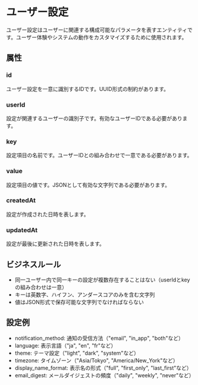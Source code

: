 # ユーザー設定

ユーザー設定はユーザーに関連する構成可能なパラメータを表すエンティティです。ユーザー体験やシステムの動作をカスタマイズするために使用されます。

## 属性

### id

ユーザー設定を一意に識別するIDです。UUID形式の制約があります。

### userId

設定が関連するユーザーの識別子です。有効なユーザーIDである必要があります。

### key

設定項目の名前です。ユーザーIDとの組み合わせで一意である必要があります。

### value

設定項目の値です。JSONとして有効な文字列である必要があります。

### createdAt

設定が作成された日時を表します。

### updatedAt

設定が最後に更新された日時を表します。

## ビジネスルール

- 同一ユーザー内で同一キーの設定が複数存在することはない（userIdとkeyの組み合わせは一意）
- キーは英数字、ハイフン、アンダースコアのみを含む文字列
- 値はJSON形式で保存可能な文字列でなければならない

## 設定例

- notification_method: 通知の受信方法（"email", "in_app", "both"など）
- language: 表示言語（"ja", "en", "fr"など）
- theme: テーマ設定（"light", "dark", "system"など）
- timezone: タイムゾーン（"Asia/Tokyo", "America/New_York"など）
- display_name_format: 表示名の形式（"full", "first_only", "last_first"など）
- email_digest: メールダイジェストの頻度（"daily", "weekly", "never"など）

